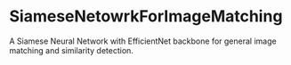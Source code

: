 # SiameseNetowrkForImageMatching
A Siamese Neural Network with EfficientNet backbone for general image matching and similarity detection.
